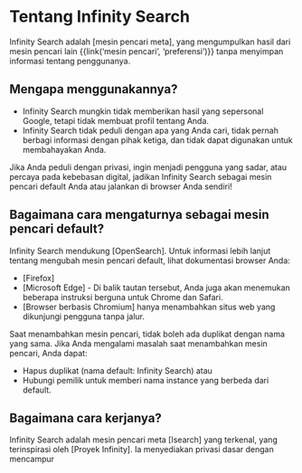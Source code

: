 # Tentang Infinity Search

Infinity Search adalah [mesin pencari meta], yang mengumpulkan hasil dari mesin pencari lain
{{link(‘mesin pencari’, ‘preferensi’)}} tanpa menyimpan informasi tentang
penggunanya.


## Mengapa menggunakannya?

- Infinity Search mungkin tidak memberikan hasil yang sepersonal Google, tetapi tidak
  membuat profil tentang Anda.
- Infinity Search tidak peduli dengan apa yang Anda cari, tidak pernah berbagi informasi dengan pihak ketiga,
dan tidak dapat digunakan untuk membahayakan Anda.

Jika Anda peduli dengan privasi, ingin menjadi pengguna yang sadar, atau percaya pada kebebasan digital,
jadikan Infinity Search sebagai mesin pencari default Anda atau jalankan di browser Anda sendiri!

## Bagaimana cara mengaturnya sebagai mesin pencari default?

Infinity Search mendukung [OpenSearch]. Untuk informasi lebih lanjut tentang mengubah mesin
pencari default, lihat dokumentasi browser Anda:

- [Firefox]
- [Microsoft Edge] - Di balik tautan tersebut, Anda juga akan menemukan beberapa instruksi
  berguna untuk Chrome dan Safari.
- [Browser berbasis Chromium] hanya menambahkan situs web yang dikunjungi pengguna tanpa
  jalur.

Saat menambahkan mesin pencari, tidak boleh ada duplikat dengan nama yang sama. Jika
Anda mengalami masalah saat menambahkan mesin pencari, Anda dapat:

- Hapus duplikat (nama default: Infinity Search) atau
- Hubungi pemilik untuk memberi nama instance yang berbeda dari default.

## Bagaimana cara kerjanya?

Infinity Search adalah mesin pencari meta [Isearch] yang terkenal, yang
terinspirasi oleh [Proyek Infinity]. Ia menyediakan privasi dasar dengan mencampur